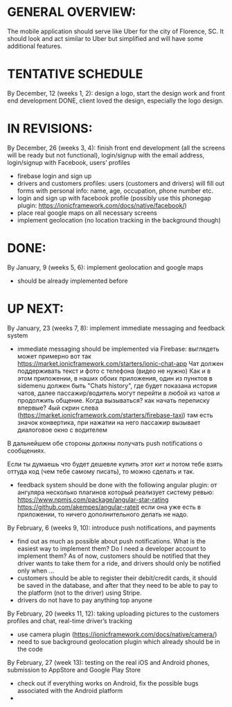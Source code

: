 
# GENERAL OVERVIEW:
The mobile application should serve like Uber for the city of Florence, SC. It should look and act similar to Uber but simplified and will have some additional features.

<h1> TENTATIVE SCHEDULE </h1>
By December, 12 (weeks 1, 2): design a logo, start the design work and front end development
DONE, client loved the design, especially the logo design.

# IN REVISIONS:
By December, 26 (weeks 3, 4): finish front end development (all the screens will be ready but not functional), login/signup with the email address, login/signup with Facebook, users’ profiles
- firebase login and sign up 
- drivers and customers profiles: users (customers and drivers) will fill out forms with personal info: name, age, occupation, phone number etc.
- login and sign up with facebook profile (possibly use this phonegap plugin: https://ionicframework.com/docs/native/facebook/)
- place real google maps on all necessary screens
- implement geolocation (no location tracking in the background  though)

# DONE:
By January, 9 (weeks 5, 6): implement geolocation and google maps
- should be already implemented before

# UP NEXT:
By January, 23 (weeks 7, 8): implement immediate messaging and feedback system
- immediate messaging should be implemented via Firebase:
выглядеть может примерно вот так https://market.ionicframework.com/starters/ionic-chat-app Чат должен поддерживать текст и фото с телефона (видео не нужно)
Как и в этом приложении, в наших обоих приложения, один из пунктов в sidemenu должен быть "Chats history", где будет показана история чатов, далее пассажир/водитель могут перейти в любой из чатов и продолжить общение.
Когда вызываться? как начать переписку впервые? 4ый скрин слева (https://market.ionicframework.com/starters/firebase-taxi) там есть значок конвертика, при нажатии на него пассажир вызывает диалоговое окно с водителем

В дальнейшем обе стороны должны получать push notifications о сообщениях.


Если ты думаешь что будет дешевле купить этот кит и потом тебе взять оттуда код (чем тебе самому писать), то можно сделать и так.


- feedback system should be done with the following angular plugin: 
от ангуляра несколько плагинов который реализует систему ревью:
https://www.npmjs.com/package/angular-star-rating
https://github.com/akempes/angular-rateit
если она уже есть в приложении, то ничего дополнительного делать не надо.


By February, 6 (weeks 9, 10): introduce push notifications, and payments
- find out as much as possible about push notifications. What is the easiest way to implement them?  Do I need a developer account to implement them? As of now, customers should be notified that they driver wants to take them for a ride, and drivers should only be notified only when ...
- customers should be able to register their debit/credit cards, it should be saved in the database, and after that they need to be able to pay to the platform (not to the driver) using Stripe.
- drivers do not have to pay anything top anyone


By February, 20 (weeks 11, 12): taking uploading pictures to the customers profiles and chat, real-time driver’s tracking
- use camera plugin (https://ionicframework.com/docs/native/camera/)
- need to sue background geolocation plugin which already should be in the code


By February, 27 (week 13): testing on the real iOS and Android phones, submission to AppStore and Google Play Store
- check out if everything works on Android, fix the possible bugs associated with the Android platform
- 
